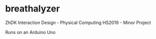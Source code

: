 # breathalyzer
ZhDK Interaction Design - Physical Computing HS2019 - Minor Project

Runs on an Arduino Uno
